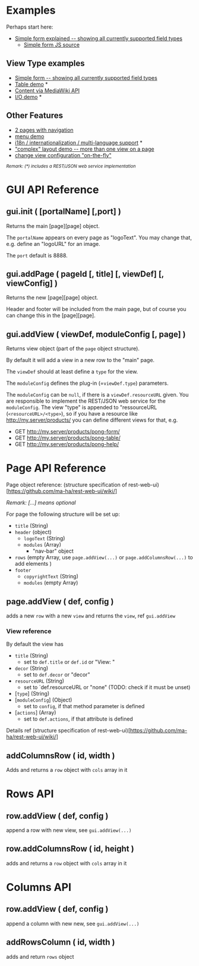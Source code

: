 # Examples
Perhaps start here:
* [Simple form explained -- showing all currently supported field types](https://github.com/ma-ha/easy-web-app/blob/master/examples/simple/)
  *  [Simple form JS source](https://github.com/ma-ha/easy-web-app/blob/master/examples/simple/index.js)
  
## View Type examples  
* [Simple form -- showing all currently supported field types](https://github.com/ma-ha/easy-web-app/blob/master/examples/simple/index.js)
* [Table demo](https://github.com/ma-ha/easy-web-app/blob/master/examples/table-demo/index.js) \*
* [Content via MediaWiki API](https://github.com/ma-ha/easy-web-app/blob/master/examples/wiki-demo/index.js)
* [I/O demo](https://github.com/ma-ha/easy-web-app/blob/master/examples/io/index.js) \*

## Other Features
* [2 pages with navigation](https://github.com/ma-ha/easy-web-app/blob/master/examples/multi-page/index.js)
* [menu demo](https://github.com/ma-ha/easy-web-app/blob/master/examples/menu-tabs/index.js)
* [i18n / internationalization / multi-language support](https://github.com/ma-ha/easy-web-app/blob/master/examples/i18n/index.js) \*
* ["complex" layout demo -- more than one view on a page](https://github.com/ma-ha/easy-web-app/blob/master/examples/complex-layout/index.js)
* [change view configuration "on-the-fly"](https://github.com/ma-ha/easy-web-app/blob/master/examples/on-the-fly-config/index.js)

<sub>_Remark: (\*) includes a REST/JSON web service implementation_</sub>  
 
 
# GUI API Reference
## gui.init ( [portalName] [,port] )
Returns the main [page][page] object.

The `portalName` appears on every page as "logoText".
You may change that, e.g. define an "logoURL" for an image. 

The `port` default is 8888.

## gui.addPage ( pageId [, title] [, viewDef] [, viewConfig] )
Returns the new [page][page] object.

Header and footer will be included from the main page, 
but of course you can change this in the [page][page].

## gui.addView ( viewDef, moduleConfig [, page] ) 
Returns view object (part of the `page` object structure).

By default it will add a view in a new row to the "main" page.

The `viewDef` should at least define a `type` for the view.

The `moduleConfig` defines the plug-in (=`viewDef.type`) parameters.  

The `moduleConfig` can be `null`, if there is a `viewDef.resourceURL` given.
You are responsible to implement the REST/JSON web service for the `moduleConfig`.
The view "type" is appended to "ressourceURL (`<resourceURL>/<type>`), so if you 
have a resource like http://my.server/products/ you can define different views for that,
e.g.  
* GET http://my.server/products/pong-form/
* GET http://my.server/products/pong-table/
* GET http://my.server/products/pong-help/

# Page API Reference
Page object reference: 
(structure specification of rest-web-ui)[https://github.com/ma-ha/rest-web-ui/wiki/]

_Remark: [...] means optional_

For page the following structure will be set up:
* `title` (String)
* `header` (object)
  * `logoText` (String)
  * `modules` (Array)
    * "nav-bar" object 
* `rows` (empty Array, use `page.addView(...)` or 
  `page.addColumnsRow(...)` to add elements	)
* `footer`
  * `copyrightText` (String) 
  * `modules` (empty Array)
  
## page.addView ( def, config )
adds a new `row` with a new `view` and returns the `view`, ref `gui.addView`

### View reference
By default the view has
* `title` (String) 
  * set to `def.title` or `def.id` or "View: "
* `decor` (String)
  * set to `def.decor` or "decor"
* `resourceURL` (String)
  * set to `def.resourceURL or "none" (TODO: check if it must be unset)
* \[`type`\] (String)
* \[`moduleConfig`\] (Object)
  * set to `config`, if that method parameter is defined
* \[`actions`\] (Array)
  * set to `def.actions`, if that attribute is defined

Details ref (structure specification of rest-web-ui)[https://github.com/ma-ha/rest-web-ui/wiki/]


## addColumnsRow ( id, width )
Adds and returns a `row` object with `cols` array in it

# Rows API

## row.addView ( def, config )
append a row with new view, see `gui.addView(...)`

## row.addColumnsRow ( id, height )
adds and returns a `row` object with `cols` array in it

# Columns API

## row.addView ( def, config )
append a column with new new, see `gui.addView(...)`

## addRowsColumn ( id, width )
adds and return `rows` object
